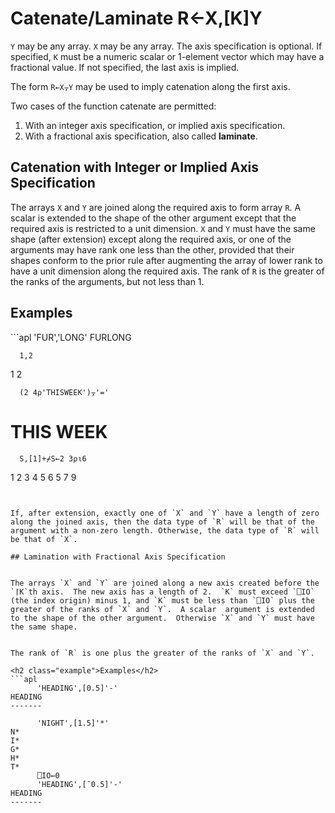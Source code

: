 <div style="display: none;">
  ,
</div>






<h1 class="heading"><span class="name">Catenate/Laminate</span> <span class="command">R←X,[K]Y</span></h1>



`Y` may be any array.  `X` may be any array.  The axis specification is optional.  If specified, `K` must be a numeric scalar or 1-element vector which may have a fractional value.  If not specified, the last axis is implied.


The form `R←X⍪Y` may be used to imply catenation along the first axis.


Two cases of the function catenate  are permitted:

1. With an integer axis specification, or implied axis specification.
2. With a fractional axis specification, also called **laminate**. 


## Catenation with Integer or Implied Axis Specification


The arrays `X` and `Y` are joined along the required axis to form array `R`.  A scalar is extended to the shape of the other argument except that the required axis is restricted to a unit dimension.  `X` and `Y` must have the same shape (after extension) except along the required axis, or one of the arguments may have rank one less than the other, provided that their shapes conform to the prior rule after augmenting the array of lower rank to have a unit dimension along the required axis. The rank of `R` is the greater of the ranks of the arguments, but not less than 1.

<h2 class="example">Examples</h2>
```apl
      'FUR','LONG'
FURLONG
 
      1,2
1 2
 
      (2 4⍴'THISWEEK')⍪'='
THIS
WEEK
====
 
      S,[1]+⌿S←2 3⍴⍳6
1 2 3
4 5 6
5 7 9
```


If, after extension, exactly one of `X` and `Y` have a length of zero along the joined axis, then the data type of `R` will be that of the argument with a non-zero length. Otherwise, the data type of `R` will be that of `X`.

## Lamination with Fractional Axis Specification


The arrays `X` and `Y` are joined along a new axis created before the `⌈K`th axis.  The new axis has a length of 2.  `K` must exceed `⎕IO` (the index origin) minus 1, and `K` must be less than `⎕IO` plus the greater of the ranks of `X` and `Y`.  A scalar  argument is extended to the shape of the other argument.  Otherwise `X` and `Y` must have the same shape.


The rank of `R` is one plus the greater of the ranks of `X` and `Y`.

<h2 class="example">Examples</h2>
```apl
      'HEADING',[0.5]'-'
HEADING
-------
 
      'NIGHT',[1.5]'*'
N*
I*
G*
H*
T* 
      ⎕IO←0
      'HEADING',[¯0.5]'-'
HEADING
-------
```


